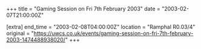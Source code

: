 +++
title = "Gaming Session on Fri 7th February 2003"
date = "2003-02-07T21:00:00Z"

[extra]
end_time = "2003-02-08T04:00:00Z"
location = "Ramphal R0.03/4"
original = "https://uwcs.co.uk/events/gaming-session-on-fri-7th-february-2003-1474488938020/"
+++



